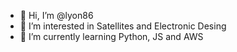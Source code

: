 - 👋 Hi, I’m @lyon86
- 👀 I’m interested in Satellites and Electronic Desing
- 🌱 I’m currently learning Python, JS and AWS

<!---
lyon86/lyon86 is a ✨ special ✨ repository because its `README.md` (this file) appears on your GitHub profile.
You can click the Preview link to take a look at your changes.
--->
